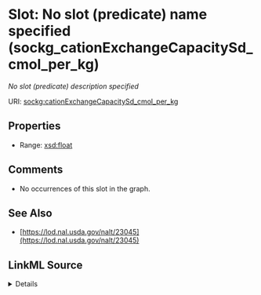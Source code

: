 

# Slot: No slot (predicate) name specified (sockg_cationExchangeCapacitySd_cmol_per_kg)


_No slot (predicate) description specified_







URI: [sockg:cationExchangeCapacitySd_cmol_per_kg](https://idir.uta.edu/sockg-ontology/docs/cationExchangeCapacitySd_cmol_per_kg)



<!-- no inheritance hierarchy -->








## Properties

* Range: [xsd:float](http://www.w3.org/2001/XMLSchema#float)





## Comments

* No occurrences of this slot in the graph.

## See Also

* [https://lod.nal.usda.gov/nalt/23045](https://lod.nal.usda.gov/nalt/23045)



## LinkML Source

<details>

```yaml
name: sockg_cationExchangeCapacitySd_cmol_per_kg
description: No slot (predicate) description specified
title: No slot (predicate) name specified
comments:
- No occurrences of this slot in the graph.
from_schema: soc-kg
see_also:
- https://lod.nal.usda.gov/nalt/23045
rank: 1000
domain: sockg_SoilChemicalSample
slot_uri: sockg:cationExchangeCapacitySd_cmol_per_kg
alias: sockg_cationExchangeCapacitySd_cmol_per_kg
range: float

```
</details>